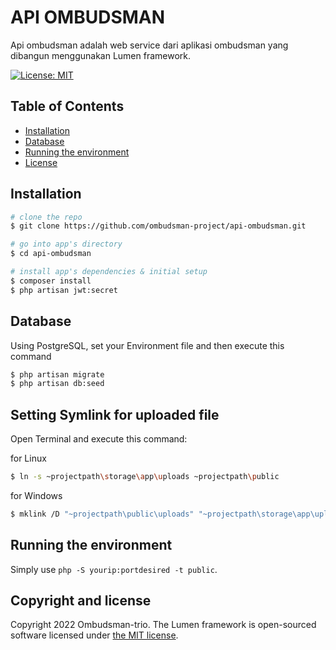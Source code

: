 # API OMBUDSMAN
Api ombudsman adalah web service dari aplikasi ombudsman yang dibangun menggunakan Lumen framework.

[![License: MIT](https://img.shields.io/badge/License-MIT-yellow.svg)](https://opensource.org/licenses/MIT)

## Table of Contents
* [Installation](#installation)
* [Database](#Database)
* [Running the environment](#Running)
* [License](#license)


## Installation

``` bash
# clone the repo
$ git clone https://github.com/ombudsman-project/api-ombudsman.git

# go into app's directory
$ cd api-ombudsman

# install app's dependencies & initial setup
$ composer install
$ php artisan jwt:secret
```

## Database
Using PostgreSQL, set your Environment file and then execute this command
``` bash
$ php artisan migrate
$ php artisan db:seed
```

## Setting Symlink for uploaded file
Open Terminal and execute this command:

for Linux
``` bash
$ ln -s ~projectpath\storage\app\uploads ~projectpath\public
```
for Windows
``` bash
$ mklink /D "~projectpath\public\uploads" "~projectpath\storage\app\uploads"
```

## Running the environment
Simply use `php -S yourip:portdesired -t public`.

## Copyright and license

Copyright 2022 Ombudsman-trio. The Lumen framework is open-sourced software licensed under [the MIT license](https://opensource.org/licenses/MIT).
